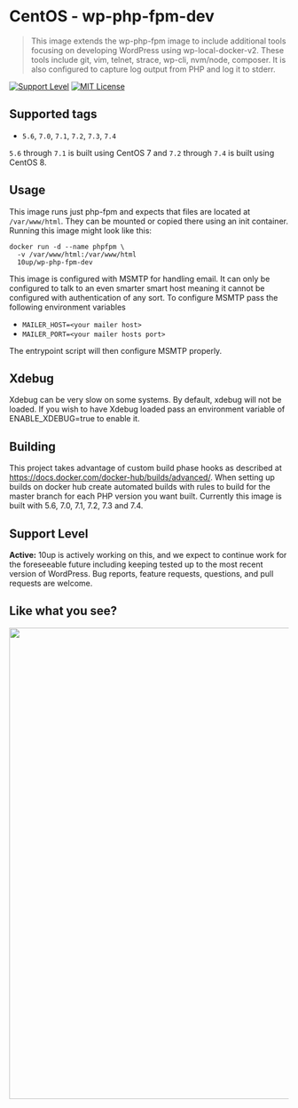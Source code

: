 # CentOS - wp-php-fpm-dev

> This image extends the wp-php-fpm image to include additional tools focusing on developing WordPress using wp-local-docker-v2. These tools include git, vim, telnet, strace, wp-cli, nvm/node, composer. It is also configured to capture log output from PHP and log it to stderr.

[![Support Level](https://img.shields.io/badge/support-active-green.svg)](#support-level) [![MIT License](https://img.shields.io/github/license/10up/wp-php-fpm-dev.svg)](https://github.com/10up/wp-php-fpm-dev/blob/master/LICENSE)

## Supported tags

* `5.6`, `7.0`, `7.1`, `7.2`, `7.3`, `7.4`

`5.6` through `7.1` is built using CentOS 7 and `7.2` through `7.4` is built using CentOS 8.

## Usage

This image runs just php-fpm and expects that files are located at `/var/www/html`. They can be mounted or copied there using an init container. Running this image might look like this:

```
docker run -d --name phpfpm \
  -v /var/www/html:/var/www/html
  10up/wp-php-fpm-dev
```

This image is configured with MSMTP for handling email. It can only be configured to talk to an even smarter smart host meaning it cannot be configured with authentication of any sort. To configure MSMTP pass the following environment variables

* `MAILER_HOST=<your mailer host>`
* `MAILER_PORT=<your mailer hosts port>`

The entrypoint script will then configure MSMTP properly.

## Xdebug

Xdebug can be very slow on some systems. By default, xdebug will not be loaded. If you wish to have Xdebug loaded pass an environment variable of ENABLE_XDEBUG=true to enable it.

## Building

This project takes advantage of custom build phase hooks as described at https://docs.docker.com/docker-hub/builds/advanced/. When setting up builds on docker hub create automated builds with rules to build for the master branch for each PHP version you want built. Currently this image is built with 5.6, 7.0, 7.1, 7.2, 7.3 and 7.4.

## Support Level

**Active:** 10up is actively working on this, and we expect to continue work for the foreseeable future including keeping tested up to the most recent version of WordPress.  Bug reports, feature requests, questions, and pull requests are welcome.

## Like what you see?

<p align="center">
<a href="http://10up.com/contact/"><img src="https://10up.com/uploads/2016/10/10up-Github-Banner.png" width="850"></a>
</p>
